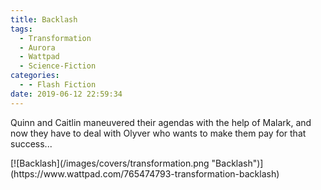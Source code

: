 ```yaml
---
title: Backlash
tags:
  - Transformation
  - Aurora
  - Wattpad
  - Science-Fiction
categories:
  - - Flash Fiction
date: 2019-06-12 22:59:34
---
```

Quinn and Caitlin maneuvered their agendas with the help of Malark, and now they have to deal with Olyver who wants to make them pay for that success...<!-- more -->
<div class="center">[![Backlash](/images/covers/transformation.png "Backlash")](https://www.wattpad.com/765474793-transformation-backlash)</div>